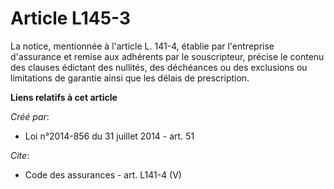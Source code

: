 # Article L145-3

La notice, mentionnée à l'article L. 141-4, établie par l'entreprise d'assurance et remise aux adhérents par le souscripteur,
précise le contenu des clauses édictant des nullités, des déchéances ou des exclusions ou limitations de garantie ainsi que
les délais de prescription.

**Liens relatifs à cet article**

_Créé par_:

  - Loi n°2014-856 du 31 juillet 2014 - art. 51

_Cite_:

  - Code des assurances - art. L141-4 (V)
